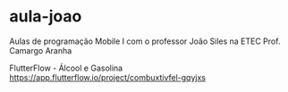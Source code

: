 # aula-joao
Aulas de programação Mobile I com o professor João Siles na ETEC Prof. Camargo Aranha

FlutterFlow - Álcool e Gasolina
https://app.flutterflow.io/project/combuxtivfel-gqyjxs
